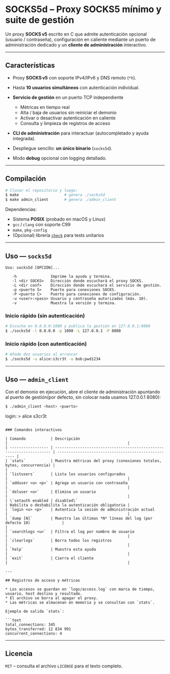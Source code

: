 # SOCKS5d – Proxy SOCKS5 mínimo y suite de gestión

Un proxy **SOCKS v5** escrito en C que admite autenticación opcional (usuario / contraseña), configuración en caliente mediante un puerto de administración dedicado y un **cliente de administración** interactivo.

---

## Características

* Proxy **SOCKS v5** con soporte IPv4/IPv6 y DNS remoto (`*h`).
* Hasta **10 usuarios simultáneos** con autenticación individual.
* **Servicio de gestión** en un puerto TCP independiente

  * Métricas en tiempo real
  * Alta / baja de usuarios sin reiniciar el demonio
  * Activar o desactivar autenticación en caliente
  * Consulta y limpieza de registros de acceso
* **CLI de administración** para interactuar (autocompletado y ayuda integrada).
* Despliegue sencillo: **un único binario** (`socks5d`).
* Modo **debug** opcional con logging detallado.

---

## Compilación

```bash
# Clonar el repositorio y luego:
$ make                    # genera ./socks5d 
$ make admin_client       # genera ./admin_client
```

Dependencias:

* Sistema **POSIX** (probado en macOS y Linux)
* `gcc` / `clang` con soporte C99
* `make`, `pkg-config`
* (Opcional) librería [`check`](https://libcheck.github.io/check/) para tests unitarios

---

## Uso — `socks5d`

```text
Uso: socks5d [OPCIÓN]...

   -h               Imprime la ayuda y termina.
   -l <dir SOCKS>   Dirección donde escuchará el proxy SOCKS.
   -L <dir conf>    Dirección donde escuchará el servicio de gestión.
   -p <puerto S>    Puerto para conexiones SOCKS.
   -P <puerto C>    Puerto para conexiones de configuración.
   -u <user>:<pass> Usuario y contraseña autorizados (máx. 10).
   -v               Muestra la versión y termina.
```

### Inicio rápido (sin autenticación)

```bash
# Escucha en 0.0.0.0:1080 y publica la gestión en 127.0.0.1:8080
$ ./socks5d -l 0.0.0.0 -p 1080 -L 127.0.0.1 -P 8080
```

### Inicio rápido (con autenticación)

```bash
# Añade dos usuarios al arrancar
$ ./socks5d -u alice:s3cr3t -u bob:pwd1234
```

---

## Uso — `admin_client`

Con el demonio en ejecución, abre el cliente de administración apuntando al puerto de gestión(por defecto, sin colocar nada usamos 127.0.0.1 8080):

```bash
$ ./admin_client <host> <puerto>
```
login: > alice s3cr3t
```

### Comandos interactivos

| Comando           | Descripción                                                          |                                                     |
| ----------------- | -------------------------------------------------------------------- | --------------------------------------------------- |
| `stats`           | Muestra métricas del proxy (conexiones totales, bytes, concurrencia) |                                                     |
| `listusers`       | Lista los usuarios configurados                                      |                                                     |
| `adduser <u> <p>` | Agrega un usuario con contraseña                                     |                                                     |
| `deluser <u>`     | Elimina un usuario                                                   |                                                     |
| \`setauth enabled | disabled\`                                                           | Habilita o deshabilita la autenticación obligatoria |
| `login <u> <p>`   | Autentica la sesión de administración actual                         |                                                     |
| `dump [N]`        | Muestra las últimas *N* líneas del log (por defecto 10)              |                                                     |
| `searchlogs <u>`  | Filtra el log por nombre de usuario                                  |                                                     |
| `clearlogs`       | Borra todos los registros                                            |                                                     |
| `help`            | Muestra esta ayuda                                                   |                                                     |
| `exit`            | Cierra el cliente                                                    |                                                     |

---

## Registros de acceso y métricas

* Los accesos se guardan en `logs/access.log` con marca de tiempo, usuario, host destino y resultado.
* El archivo se borra al apagar el proxy.
* Las métricas se almacenan en memoria y se consultan con `stats`.

Ejemplo de salida `stats`:

```text
total_connections: 345
bytes_transferred: 12 834 991
concurrent_connections: 4
```

---


## Licencia

`MIT` – consulta el archivo `LICENSE` para el texto completo.
